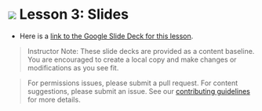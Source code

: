 
# ![](https://ga-dash.s3.amazonaws.com/production/assets/logo-9f88ae6c9c3871690e33280fcf557f33.png) Lesson 3: Slides
- Here is a [link to the Google Slide Deck for this lesson](https://docs.google.com/presentation/d/1f2HeQ7V0fRshRs85r8rqQFGWig-5GLvstQAYdBhNe8Q/edit?usp=sharing).

> Instructor Note: These slide decks are provided as a content baseline. You are encouraged to create a local copy and make changes or modifications as you see fit.

> For permissions issues, please submit a pull request. For content suggestions, please submit an issue. See our [contributing guidelines](../../../../contributing.md) for more details.
